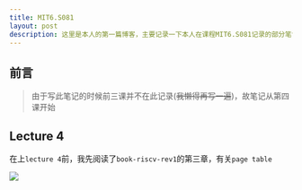 ```yaml
---
title: MIT6.S081
layout: post
description: 这里是本人的第一篇博客，主要记录一下本人在课程MIT6.S081记录的部分笔记
---
```


## 前言
> 由于写此笔记的时候前三课并不在此记录(~~我懒得再写一遍~~)，故笔记从第四课开始

## Lecture 4
在上`lecture 4`前，我先阅读了`book-riscv-rev1`的第三章，有关`page table`

![](/kaill-jlq.github.io/assets/images/page_table.png)